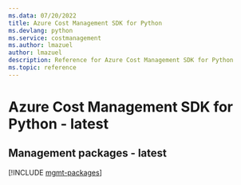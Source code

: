 ```yaml
---
ms.data: 07/20/2022
title: Azure Cost Management SDK for Python
ms.devlang: python
ms.service: costmanagement
ms.author: lmazuel
author: lmazuel
description: Reference for Azure Cost Management SDK for Python
ms.topic: reference
---
```

# Azure Cost Management SDK for Python - latest

## Management packages - latest
[!INCLUDE [mgmt-packages](cost-management-mgmt-index.md)]
